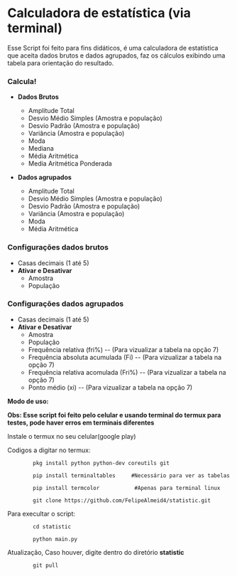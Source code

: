 # Calculadora de estatística (via terminal) #

Esse Script foi feito para fins didáticos, é uma calculadora de estatística que aceita dados brutos e dados agrupados,
 faz os cálculos exibindo uma tabela para orientação do resultado.


### Calcula! ###

 - **Dados Brutos**
   - Amplitude Total
   - Desvio Médio Simples (Amostra e população)
   - Desvio Padrão (Amostra e população)
   - Variância (Amostra e população)
   - Moda
   - Mediana
   - Média Aritmética
   - Media Aritmética Ponderada
 
 - **Dados agrupados**
   - Amplitude Total 
   - Desvio Médio Simples (Amostra e população)
   - Desvio Padrão (Amostra e população)
   - Variância (Amostra e população)
   - Moda
   - Média Aritmética
   

### Configurações dados brutos

- Casas decimais (1 até 5)
- **Ativar e Desativar**
	- Amostra
	- População

### Configurações dados agrupados
- Casas decimais (1 até 5)
- **Ativar e Desativar**
	- Amostra
	- População
	- Frequência relativa (fri%) -- (Para vizualizar a tabela na opção 7)
	- Frequência absoluta acumulada (Fi) -- (Para vizualizar a tabela na opção 7)
	- Frequência relativa acomulada (Fri%) -- (Para vizualizar a tabela na opção 7)
	- Ponto médio (xi) -- (Para vizualizar a tabela na opção 7)


**Modo de uso:**

 **Obs: Esse script foi feito pelo celular e usando terminal do termux para testes, pode haver erros em terminais diferentes**

Instale o termux no seu celular(google play)

Codigos a digitar no termux:
			
			pkg install python python-dev coreutils git
			
			pip install terminaltables     #Necessário para ver as tabelas
			
			pip install termcolor  			#Apenas para terminal linux
			
			git clone https://github.com/FelipeAlmeid4/statistic.git

Para execultar o script: 
			
			cd statistic
			
			python main.py

Atualização, Caso houver, digite dentro do diretório **statistic**
		
			git pull

